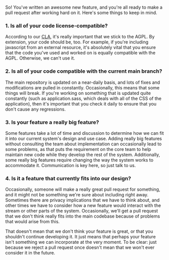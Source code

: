 So! You've written an awesome new feature, and you're all ready to make a pull request after working hard on it. Here's some things to keep in mind.

### 1. Is all of your code license-compatible?

According to our [CLA](https://github.com/diaspora/diaspora/wiki/New-CLA--12-13-10), it's really important that we stick to the AGPL. By extension, your code should be, too. For example, if you're including javascript from an external resource, it's absolutely vital that you ensure that the code you've used and worked on is equally compatible with the AGPL. Otherwise, we can't use it.

### 2. Is all of your code compatible with the current main branch?

The main repository is updated on a near-daily basis, and lots of fixes and modifications are pulled in constantly. Occasionally, this means that some things will break. If you're working on something that is updated quite constantly (such as application.sass, which deals with all of the CSS of the application), then it's important that you check it daily to ensure that you don't cause any regressions.

### 3. Is your feature a really big feature?

Some features take a lot of time and discussion to determine how we can fit it into our current system's design and use case. Adding really big features without consulting the team about implementation can occasionally lead to some problems, as that puts the requirement on the core team to help maintain new code while they develop the rest of the system. Additionally, some really big features require changing the way the system works to accommodate it. Communication is key here, so just talk to us.

### 4. Is it a feature that currently fits into our design?

Occasionally, someone will make a really great pull request for something, and it might not be something we're sure about including right away. Sometimes there are privacy implications that we have to think about, and other times we have to consider how a new feature would interact with the stream or other parts of the system. Occasionally, we'll get a pull request that we don't think really fits into the main codebase because of problems that would arise from this. 

That doesn't mean that we don't think your feature is great, or that you shouldn't continue developing it. It just means that perhaps your feature isn't something we can incorporate at the very moment. To be clear: just because we reject a pull request once doesn't mean that we won't ever consider it in the future.